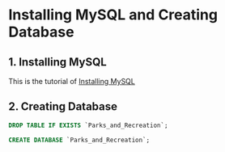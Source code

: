 # Installing MySQL and Creating Database

## 1. Installing MySQL

This is the tutorial of [Installing MySQL](https://www.youtube.com/watch?v=wgRwITQHszU&list=PLUaB-1hjhk8FE_XZ87vPPSfHqb6OcM0cF&index=4)

## 2. Creating Database

```sql
DROP TABLE IF EXISTS `Parks_and_Recreation`;

CREATE DATABASE `Parks_and_Recreation`;
```
